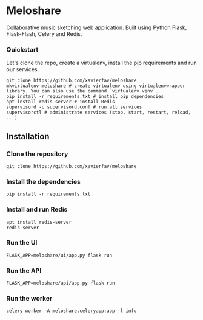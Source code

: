 # Meloshare
Collaborative music sketching web application.
Built using Python Flask, Flask-Flash, Celery and Redis.

### Quickstart
Let's clone the repo, create a virtualenv, install the pip requirements and run our services.
```
git clone https://github.com/xavierfav/meloshare
mkvirtualenv meloshare # create virtualenv using virtualenvwrapper library. You can also use the command `virtualenv venv`.
pip install -r requirements.txt # install pip dependencies
apt install redis-server # install Redis
supervisord -c supervisord.conf # run all services
supervisorctl # administrate services (stop, start, restart, reload, ...)
```

## Installation
### Clone the repository
```
git clone https://github.com/xavierfav/meloshare
```

### Install the dependencies
```
pip install -r requirements.txt
```

### Install and run Redis
```
apt install redis-server
redis-server
```

### Run the UI
```
FLASK_APP=meloshare/ui/app.py flask run
```

### Run the API
```
FLASK_APP=meloshare/api/app.py flask run
```

### Run the worker
```
celery worker -A meloshare.celeryapp:app -l info
```
